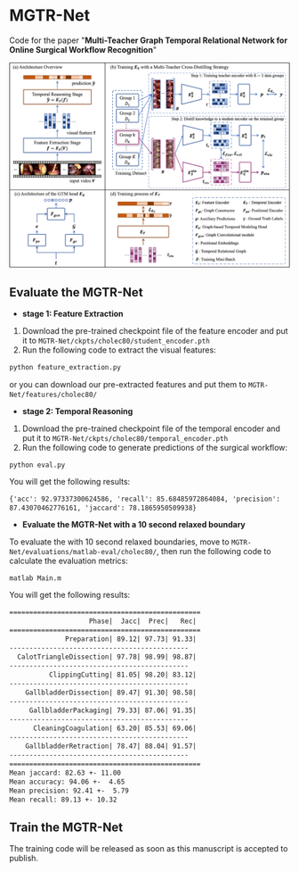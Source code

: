 # MGTR-Net

Code for the paper "**Multi-Teacher Graph Temporal Relational Network for Online Surgical Workflow Recognition**"

![architecture](./figs/architecture.png)



## Evaluate the MGTR-Net

- **stage 1: Feature Extraction**

1. Download the pre-trained checkpoint file of the feature encoder and put it to `MGTR-Net/ckpts/cholec80/student_encoder.pth`
2. Run the following code to extract the visual features: 

```bash
python feature_extraction.py
```

or you can download our pre-extracted features and put them to `MGTR-Net/features/cholec80/`



- **stage 2: Temporal Reasoning**

1. Download the pre-trained checkpoint file of the temporal encoder and put it to `MGTR-Net/ckpts/cholec80/temporal_encoder.pth`
2. Run the following code to generate predictions of the surgical workflow:

```
python eval.py
```

You will get the following results:

```
{'acc': 92.97337300624586, 'recall': 85.68485972864084, 'precision': 87.43070462776161, 'jaccard': 78.1865950509938}
```



- **Evaluate the MGTR-Net with a 10 second relaxed boundary**

To evaluate the with 10 second relaxed boundaries, move to `MGTR-Net/evaluations/matlab-eval/cholec80/`, then run the following code to calculate the evaluation metrics:

```
matlab Main.m
```

You will get the following results:

```
================================================
                    Phase|  Jacc|  Prec|   Rec|
================================================
              Preparation| 89.12| 97.73| 91.33|
---------------------------------------------
  CalotTriangleDissection| 97.78| 98.99| 98.87|
---------------------------------------------
          ClippingCutting| 81.05| 98.20| 83.12|
---------------------------------------------
    GallbladderDissection| 89.47| 91.30| 98.58|
---------------------------------------------
     GallbladderPackaging| 79.33| 87.06| 91.35|
---------------------------------------------
      CleaningCoagulation| 63.20| 85.53| 69.06|
---------------------------------------------
    GallbladderRetraction| 78.47| 88.04| 91.57|
---------------------------------------------
================================================
Mean jaccard: 82.63 +- 11.00
Mean accuracy: 94.06 +-  4.65
Mean precision: 92.41 +-  5.79
Mean recall: 89.13 +- 10.32
```



## Train the MGTR-Net

The training code will be released as soon as this manuscript is accepted to publish.

